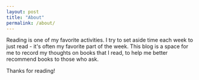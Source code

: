 ```yaml
---
layout: post
title: "About"
permalink: /about/
---
```


Reading is one of my favorite activities. I try to set aside time each week to just read - it's often my favorite part of the week. This blog is a space for me to record my thoughts on books that I read, to help me better recommend books to those who ask.

Thanks for reading!
